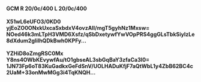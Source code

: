 #### GCM R 20/0c/400 L 20/0c/400
**X51wL6eUFO3/0KD0**<br/>**yjEoZO0ONxkUxcaSxbdxV4ovzAII/mgT5gyhNz1Mxsw=**<br/>**NOed46k3mLTpH3VMD6Xsfz/qSbDxetywfYwVOpPRS4ggGLsTbkSiylzLe8dXdum2gliIhQDkBwh0KPFy...**<br/><br/>
**YZHiD8oZmgRSC0Mx**<br/>**Y8ns4OWbKEvywfAu/tO1gbseAL3sbGqBaY3zfaCa3I0=**<br/>**1JN73Fp6oT83KuGadkxGeFdSnV/UOLHADuKfjF7aQtWbL1y4ZbB62BC4c2UaM+33onMwMGg3i4TqKNQH...**